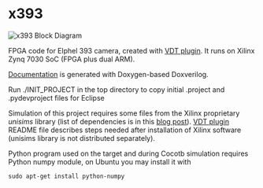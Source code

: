 x393
=====

![x393 Block Diagram](x393_diagram.png)

FPGA code for Elphel 393 camera, created with [VDT plugin](https://git.elphel.com/Elphel/vdt-plugin). It runs on Xilinx Zynq 7030 SoC (FPGA plus dual ARM).

[Documentation](https://docs.elphel.com/x393) is generated with Doxygen-based Doxverilog.

Run ./INIT_PROJECT in the top directory to copy initial .project and .pydevproject files for Eclipse

Simulation of this project requires some files from the Xilinx proprietary _unisims_ library (list of dependencies
is in this [blog post](https://blog.elphel.com/2016/03/free-fpga-reimplement-the-primitives-models/)).
[VDT plugin](https://git.elphel.com/Elphel/vdt-plugin) README file describes steps needed after installation of Xilinx software
(unisims library is not distributed separately). 

Python program used on the target and during Cocotb simulation requires Python numpy module, on Ubuntu you may
install it with
```
sudo apt-get install python-numpy
```
